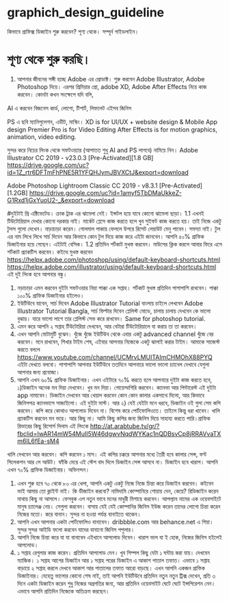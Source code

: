 # graphich_design_guideline
কিভাবে গ্রাফিক্স ডিজাইন শুরু করবেন? শূণ্য থেকে। সম্পূর্ন গাইডলাইন।

# শূণ্য থেকে শুরু করছি। 
1. আপনার জীবনের সঙ্গী হচ্ছে Adobe এর প্রোডাক্ট। শুরু করবেন Adobe Illustrator, Adobe Photoshop দিয়ে। এরপর প্রিমিয়ার প্রো, adobe XD, Adobe After Effects নিয়ে কাজ করবেন। কোনটা কখন সংক্ষেপে যদি বলি,

AI এ করবেন বিজনেস কার্ড, লোগো, টিশার্ট, লিফলেট এইসব জিনিস

PS এ ছবি ম্যানিপুলেশন, এডীট, মাস্কিং।
XD is for UI/UX + website design & Mobile App design
Premier Pro is for Video Editing
After Effects is for motion graphics, animation, video editing. 

সুন্দর করে নিচের লিংক থেকে সফটওয়্যার (আপাতত শুধু AI and PS লাগবে) নামিয়ে নিন। 
Adobe Illustrator CC 2019 - v23.0.3 [Pre-Activated][1.8 GB]
https://drive.google.com/uc?id=1Z_rtr6DFTmFhPNE5R1YFQHJymJBVXCtJ&export=download

Adobe Photoshop Lightroom Classic CC 2019 - v8.3.1 [Pre-Activated][1.2GB]
https://drive.google.com/uc?id=1amyf5TbDMaUkkeZ-G1Rxd1jGxYuoU2-_&export=download

#দুইটাই প্রি এক্টিভেটেড। ক্রাক ট্রাক এর ঝামেলা নেই। ইন্সটল হয়ে যাবে কোনো ঝামেলা ছাড়া। 
1.1 এখনই টিউটোরিয়াল দেখার কোনো দরকার নাই। মার্কেট প্লেসে কাজ করতে হলে খুব সুইফট কাজ করতে হয়। তাই নিজে একটু টুলস গুলো দেখেন। নাড়াচাড়া করেন। গোলমাল পাকায় ফেললে উপরে রিসেট লেয়াউট মেনু পাবেন। সমস্যা নাই। টুল এর নাম লিখে লিখে সার্চ দিবেন আর কিভাবে কোন টুল দিয়ে কাজ করে এইটা জানবেন। আপনি ৫০% গ্রাফিক ডিজাইনার হয়ে গেছেন। এইটাই বেসিক। 
1.2 প্রতিদিন শর্টকাট মুখস্ত করবেন। মাউসের ক্লিক করলে আবার ফিরে এসে শর্টকাট প্র্যাকটিস করবেন। কইত্থে মুখস্ত করবেন
https://helpx.adobe.com/photoshop/using/default-keyboard-shortcuts.html
https://helpx.adobe.com/illustrator/using/default-keyboard-shortcuts.html
এই দুই লিংক হবে আপনার বন্ধু। 

1. নড়াচাড়া এমন করবেন দুইটা সফটওয়ার নিয়া পাক্কা এক সপ্তাহ। শর্টকাট মুখস্ত প্রতিদিন পাশাপাশি রাখবেন। পাক্কা ১০০% গ্রাফিক ডিজাইনার হইলেও। 
2. ইউটিউবে যাবেন, সার্চ দিবেন Adobe Illustrator Tutorial বাংলায় চাইলে লেখবেন Adobe Illustrator Tutorial Bangla, সার্চ ফিল্টার দিবেন প্লেলিস্ট মোডে, চালায় চালায় দেখবেন কে ভালো বুঝায়। যারে ভালো লাগে তার প্লেলিস্ট সেভ করে রাখবেন। Same for photoshop tutorial. 
3. এমন করে আপনি ২ সপ্তাহ টিউটোরিয়া দেখবেন, আর বেটারা টিউটোরিয়ালে যা করায় তা তা করবেন। 
4. এখন আপনি মোটামুটি বুঝেন। খুঁজে খুঁজে ইউটিউব থেকে এবার একটু advanced channel খুঁজে বের করবেন। মনে রাখবেন, শিখার টাইম শেষ, এইবার আপনার নিজেকে একটু ঝালাই করার টাইম। আমাকে সাজেস্ট করতে বললে https://www.youtube.com/channel/UCMrvLMUITAImCHMOhX88PYQ এইটা দেখতে বলবো। পাশাপাশি আপনার ইউটিউবে ততদিনে আপনারে ভালো ভালো চ্যানেল দেখাবে যেগুলা আপনার জন্য প্রযোজ্য। 
5. আপনি এখন ৬০% গ্রাফিক ডিজাইনার। এখন এইটারে ৭০% করতে হলে আপনারে দুইটা কাজ করতে হবে,  ১)ডিজাইন অনেক মন দিয়া দেখবেন। খুব মন দিয়া। গোয়েন্দাগিরি করবেন। ক্যানভা আর পিন্টারেস্ট এই দুইটা app নামাবেন। ডিজাইন দেখবেন আর খেয়াল করবেন কোন কোন কালার একসাথে দিলো, আর কিভাবে জিনিসপত্র ক্যানভাসে সাজাইলো। এই দুইটা মাস্ট।
আর ২) যেই যেইটা মনে ধরবে, ডিজাইন ওই গুলা সেম কপি করবেন। কপি করে কোথাও আপলোড দিবেন না। বিশেষ করে পোর্টফোলিওতে। তাইলে কিন্তু ধরা খাবেন। খালি প্র্যাকটিস করবেন মন ভরে। আর কিছু না। 
আমি কিছু কপির জন্য জিনিস দিয়ে সাহায্য করতে পারি।গ্রাফিক রিভারের কিছু রিসোর্স দিলাম এই লিংকে http://at.arabtube.tv/gr/?fbclid=IwAR14mW54MuII5W46dgwvNqdWYKac1nQDBsvCp8jRRAVvaTXm6lL6fEa-sM4

খালি দেখবেন আর করবেন। কপি করবেন ১ মাস। এই কপির চক্করে আপনার মধ্যে তৈরী হবে কালার সেন্স, ফন্ট সিলেকশন আর লে আউট। ফাঁকি মেরে এই স্টেপ বাদ দিলে ডিজাইন সেন্স আসবে না। ডিজাইন হবে খারাপ। আপনি এখন ৭০% গ্রাফিক ডিজাইনার। অভিনন্দন। 

1. এখন শুরু হবে ৭০ থেকে ৮০ এর খেলা, আপনি একটু একটু নিজে নিজে চিন্তা করে ডিজাইন করবেন। কইবেন ভাই আমার তো ক্লাইন্ট নাই। কি ডীজাইন করবো? নামিদামি কোম্পানিরে শোয়ায় দেন, কেম্নে? রিডিজাইন করেন মাথায় কিছু না আসলে। ফেসবুক এপ নতুন ভাবে মনের মাধুরী মিশায়ে করবেন। আপল্যাব নামের এক ওয়েবসাইটে মানুষ চ্যালেঞ্জ নেয়। সেগুলা করবেন। বাসায় যেই যেই কোম্পানির জিনিস ইউজ করেন তাদের লোগো চিন্তা করেন নিজের মতো। করে বানান। সুন্দর না হওয়া পর্যন্ত বানাইতে থাকেন।
2. আপনি এখন আপনার একটা পোর্টফোলিও বানাবেন। dribbble.com আর behance.net এ গিয়া। সুন্দর সুন্দর আইডি ফলো করবেন যাদের বানানো জিনিস পপুলার। 
3. আপনি নিজে চিন্তা করে যা যা বানাবেন এইখানে আপলোড দিবেন। খারাপ ভাল যা ই হোক, নিজের জিনিস হইলেই আপলোড। 
4. ১ সপ্তাহ রেগুলার কাজ করেন। প্রতিদিন আপলোড দেন। খুব সিম্পল কিছু যেটা ১ ঘন্টায় করা যায়। দেখবেন ম্যাজিক। ১ সপ্তাহ আগের ডিজাইন আর ১ সপ্তাহ পরের ডিজাইন এ আকাশ পাতাল তফাত। এভাবে ১ সপ্তাহ বাড়ায়ে ২ সপ্তাহ করলে দেখবে আকাশ আর পাতালের তফাত আরো বাড়ছে। 
এখন আপনি একজন গ্রাফিক ডিজাইনার। যেহেতু ভালোর কোনো শেষ নাই, তাই আপনি ইউটিউবে প্রতিদিন নতুন নতুন ট্রিক্স দেখেন, প্রতি ৩ দিনে একটা ডিজাইন করেন শুধু নিজের অগ্রগতির জন্য, আর প্রতিদিন ওয়েবসাইট ঘেটে ঘেটে ইন্সপিরেশন নেন। এভাবে আপনি প্রতিদিন নিজেকে অতিক্রম করছেন। 
